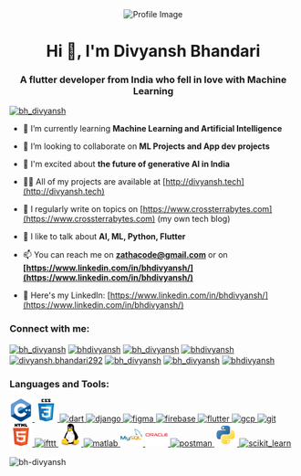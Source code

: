 <div align="center"><img src="https://blogger.googleusercontent.com/img/a/AVvXsEjmu5PP-BUSX3bdwaMC-RgeB5XQfi57r_VV5VEAePIz6i6L8RcgjVR2lO4SgD3RLNsYeZJzGX1WDJW-fiZqcFl1R6-8ibKTp5fukGKXQZZQfbGQoFzJQMPjJLQdAufFFo8NYC20ocU1MZGjNdVMz9UIKFHRp0baZMicQPWGs0B_hy-4SUMJ6Bm2rpRn7g=s612" width="120" height="120" alt="Profile Image"/></div>

<h1 align="center">Hi 👋, I'm Divyansh Bhandari</h1>
<h3 align="center">A flutter developer from India who fell in love with Machine Learning</h3>

<p align="left"> <a href="https://twitter.com/bh_divyansh" target="blank"><img src="https://img.shields.io/twitter/follow/bh_divyansh?logo=twitter&style=for-the-badge" alt="bh_divyansh" /></a> </p>

- 🌱 I’m currently learning **Machine Learning and Artificial Intelligence**

- 👯 I’m looking to collaborate on **ML Projects and App dev projects**

- 💫 I'm excited about **the future of generative AI in India**

- 👨‍💻 All of my projects are available at [http://divyansh.tech](http://divyansh.tech)

- 📝 I regularly write on topics on [https://www.crossterrabytes.com](https://www.crossterrabytes.com) (my own tech blog)

- 💬 I like to talk about **AI, ML, Python, Flutter**

- 📫 You can reach me on **zathacode@gmail.com** or on **[https://www.linkedin.com/in/bhdivyansh/](https://www.linkedin.com/in/bhdivyansh/)**

- 📄 Here's my LinkedIn: [https://www.linkedin.com/in/bhdivyansh/](https://www.linkedin.com/in/bhdivyansh/)

<h3 align="left">Connect with me:</h3>
<p align="left">
<a href="https://twitter.com/bh_divyansh" target="blank"><img align="center" src="https://raw.githubusercontent.com/rahuldkjain/github-profile-readme-generator/master/src/images/icons/Social/twitter.svg" alt="bh_divyansh" height="30" width="40" /></a>
<a href="https://linkedin.com/in/bhdivyansh" target="blank"><img align="center" src="https://raw.githubusercontent.com/rahuldkjain/github-profile-readme-generator/master/src/images/icons/Social/linked-in-alt.svg" alt="bhdivyansh" height="30" width="40" /></a>
<a href="https://stackoverflow.com/users/bh_divyansh" target="blank"><img align="center" src="https://raw.githubusercontent.com/rahuldkjain/github-profile-readme-generator/master/src/images/icons/Social/stack-overflow.svg" alt="bh_divyansh" height="30" width="40" /></a>
<a href="https://kaggle.com/bhdivyansh" target="blank"><img align="center" src="https://raw.githubusercontent.com/rahuldkjain/github-profile-readme-generator/master/src/images/icons/Social/kaggle.svg" alt="bhdivyansh" height="30" width="40" /></a>
<a href="https://instagram.com/divyansh.bhandari292" target="blank"><img align="center" src="https://raw.githubusercontent.com/rahuldkjain/github-profile-readme-generator/master/src/images/icons/Social/instagram.svg" alt="divyansh.bhandari292" height="30" width="40" /></a>
<a href="https://www.hackerrank.com/bh_divyansh" target="blank"><img align="center" src="https://raw.githubusercontent.com/rahuldkjain/github-profile-readme-generator/master/src/images/icons/Social/hackerrank.svg" alt="bh_divyansh" height="30" width="40" /></a>
<a href="https://www.leetcode.com/bh_divyansh" target="blank"><img align="center" src="https://raw.githubusercontent.com/rahuldkjain/github-profile-readme-generator/master/src/images/icons/Social/leet-code.svg" alt="bh_divyansh" height="30" width="40" /></a>
<a href="https://auth.geeksforgeeks.org/user/bhdivyansh" target="blank"><img align="center" src="https://raw.githubusercontent.com/rahuldkjain/github-profile-readme-generator/master/src/images/icons/Social/geeks-for-geeks.svg" alt="bhdivyansh" height="30" width="40" /></a>
</p>

<h3 align="left">Languages and Tools:</h3>
<p align="left"> <a href="https://www.w3schools.com/cpp/" target="_blank" rel="noreferrer"> <img src="https://raw.githubusercontent.com/devicons/devicon/master/icons/cplusplus/cplusplus-original.svg" alt="cplusplus" width="40" height="40"/> </a> <a href="https://www.w3schools.com/css/" target="_blank" rel="noreferrer"> <img src="https://raw.githubusercontent.com/devicons/devicon/master/icons/css3/css3-original-wordmark.svg" alt="css3" width="40" height="40"/> </a> <a href="https://dart.dev" target="_blank" rel="noreferrer"> <img src="https://www.vectorlogo.zone/logos/dartlang/dartlang-icon.svg" alt="dart" width="40" height="40"/> </a> <a href="https://www.djangoproject.com/" target="_blank" rel="noreferrer"> <img src="https://cdn.worldvectorlogo.com/logos/django.svg" alt="django" width="40" height="40"/> </a> <a href="https://www.figma.com/" target="_blank" rel="noreferrer"> <img src="https://www.vectorlogo.zone/logos/figma/figma-icon.svg" alt="figma" width="40" height="40"/> </a> <a href="https://firebase.google.com/" target="_blank" rel="noreferrer"> <img src="https://www.vectorlogo.zone/logos/firebase/firebase-icon.svg" alt="firebase" width="40" height="40"/> </a> <a href="https://flutter.dev" target="_blank" rel="noreferrer"> <img src="https://www.vectorlogo.zone/logos/flutterio/flutterio-icon.svg" alt="flutter" width="40" height="40"/> </a> <a href="https://cloud.google.com" target="_blank" rel="noreferrer"> <img src="https://www.vectorlogo.zone/logos/google_cloud/google_cloud-icon.svg" alt="gcp" width="40" height="40"/> </a> <a href="https://git-scm.com/" target="_blank" rel="noreferrer"> <img src="https://www.vectorlogo.zone/logos/git-scm/git-scm-icon.svg" alt="git" width="40" height="40"/> </a> <a href="https://www.w3.org/html/" target="_blank" rel="noreferrer"> <img src="https://raw.githubusercontent.com/devicons/devicon/master/icons/html5/html5-original-wordmark.svg" alt="html5" width="40" height="40"/> </a> <a href="https://ifttt.com/" target="_blank" rel="noreferrer"> <img src="https://www.vectorlogo.zone/logos/ifttt/ifttt-ar21.svg" alt="ifttt" width="40" height="40"/> </a> <a href="https://www.linux.org/" target="_blank" rel="noreferrer"> <img src="https://raw.githubusercontent.com/devicons/devicon/master/icons/linux/linux-original.svg" alt="linux" width="40" height="40"/> </a> <a href="https://www.mathworks.com/" target="_blank" rel="noreferrer"> <img src="https://upload.wikimedia.org/wikipedia/commons/2/21/Matlab_Logo.png" alt="matlab" width="40" height="40"/> </a> <a href="https://www.mysql.com/" target="_blank" rel="noreferrer"> <img src="https://raw.githubusercontent.com/devicons/devicon/master/icons/mysql/mysql-original-wordmark.svg" alt="mysql" width="40" height="40"/> </a> <a href="https://www.oracle.com/" target="_blank" rel="noreferrer"> <img src="https://raw.githubusercontent.com/devicons/devicon/master/icons/oracle/oracle-original.svg" alt="oracle" width="40" height="40"/> </a> <a href="https://postman.com" target="_blank" rel="noreferrer"> <img src="https://www.vectorlogo.zone/logos/getpostman/getpostman-icon.svg" alt="postman" width="40" height="40"/> </a> <a href="https://www.python.org" target="_blank" rel="noreferrer"> <img src="https://raw.githubusercontent.com/devicons/devicon/master/icons/python/python-original.svg" alt="python" width="40" height="40"/> </a> <a href="https://scikit-learn.org/" target="_blank" rel="noreferrer"> <img src="https://upload.wikimedia.org/wikipedia/commons/0/05/Scikit_learn_logo_small.svg" alt="scikit_learn" width="40" height="40"/> </a> </p>

<p><img align="center" src="https://github-readme-stats.vercel.app/api/top-langs?username=bh-divyansh&show_icons=true&locale=en&layout=compact" alt="bh-divyansh" /></p>

